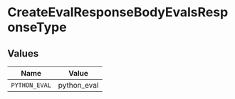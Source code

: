# CreateEvalResponseBodyEvalsResponseType


## Values

| Name          | Value         |
| ------------- | ------------- |
| `PYTHON_EVAL` | python_eval   |